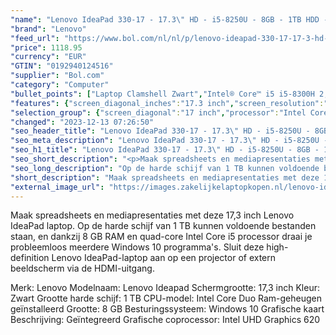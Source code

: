 ```yaml
---
"name": "Lenovo IdeaPad 330-17 - 17.3\" HD - i5-8250U - 8GB - 1TB HDD - Black"
"brand": "Lenovo"
"feed_url": "https://www.bol.com/nl/nl/p/lenovo-ideapad-330-17-17-3-hd-i5-8250u-8gb-1tb-hdd-black/9300000164553612"
"price": 1118.95
"currency": "EUR"
"GTIN": "0192940124516"
"supplier": "Bol.com"
"category": "Computer"
"bullet_points": ["Laptop Clamshell Zwart","Intel® Core™ i5 i5-8300H 2,3 GHz","43,9 cm (17.3\") Full HD 1920 x 1080 Pixels IPS LED backlight 16:9","8 GB DDR4-SDRAM 2400 MHz 1 x 4 GB","1,13 TB HDD+SSD","NVIDIA® GeForce® GTX 1050 2 GB Intel® UHD Graphics 630","Wi-Fi 5 (802.11ac) Ethernet LAN 10,100,1000 Mbit/s Bluetooth 4.1","Lithium-Ion (Li-Ion) 45 Wh 135 W","Windows 10 Home 64-bit"]
"features": {"screen_diagonal_inches":"17.3 inch","screen_resolution":"1920 x 1080 Pixels","processor_family":"Intel® Core™ i5","memory_size":"8 GB","memory_type":"DDR4-SDRAM","total_storage_space":"1 TB","graphics_card":"NVIDIA® GeForce® GTX 1050","graphics_memory_size":"2 GB","operating_system":"Windows 10 Home","battery_capacity":"45 Wh","width":"418 mm","depth":"292,6 mm","height":"24,9 mm","weight":"2,8 kg"}
"selection_group": {"screen_diagonal":"17 inch","processor":"Intel Core i5","changed_price_past_3_days":false,"product_family":"IdeaPad"}
"changed": "2023-12-13 07:26:50"
"seo_header_title": "Lenovo IdeaPad 330-17 - 17.3\" HD - i5-8250U - 8GB - 1TB HDD - Black"
"seo_meta_description": "Lenovo IdeaPad 330-17 - 17.3\" HD - i5-8250U - 8GB - 1TB HDD - Black"
"seo_h1_title": "Lenovo IdeaPad 330-17 - 17.3\" HD - i5-8250U - 8GB - 1TB HDD - Black"
"seo_short_description": "<p>Maak spreadsheets en mediapresentaties met deze 17,3 inch Lenovo IdeaPad laptop."
"seo_long_description": "Op de harde schijf van 1 TB kunnen voldoende bestanden staan, en dankzij 8 GB RAM en quad-core Intel Core i5 processor draai je probleemloos meerdere Windows 10 programma's. Sluit deze high-definition Lenovo IdeaPad-laptop aan op een projector of extern beeldscherm via de HDMI-uitgang. </p> <p> </p> Merk: Lenovo Modelnaam: Lenovo Ideapad Schermgrootte: 17,3 inch Kleur: Zwart Grootte harde schijf: 1 TB CPU-model: Intel Core Duo Ram-geheugen geïnstalleerd Grootte: 8 GB Besturingssysteem: Windows 10 Grafische kaart Beschrijving: Geïntegreerd Grafische coprocessor: Intel UHD Graphics 620"
"short_description": "Maak spreadsheets en mediapresentaties met deze 17,3 inch Lenovo IdeaPad laptop. Op de harde schijf van 1 TB kunnen voldoende bestanden staan, en dankzij 8 GB RAM en quad-core Intel Core i5 processor draai je probleemloos meerdere Windows 10 programma's. Sluit deze high-definition Lenovo IdeaPad-laptop aan op een projector of extern beeldscherm via de HDMI-uitgang. Merk: Lenovo Modelnaam: Lenovo Ideapad Schermgrootte: 17,3 inch Kleur: Zwart Grootte harde schijf: 1 TB CPU-model: Intel Core Duo Ram-geheugen geïnstalleerd Grootte: 8 GB Besturingssysteem: Windows 10 Grafische kaart Beschrijving: Geïntegreerd Grafische coprocessor: Intel UHD Graphics 620"
"external_image_url": "https://images.zakelijkelaptopkopen.nl/lenovo-ideapad-330-17-17-3-hd-i5-8250u-8gb-1tb-hdd-black.webp"
---
```


<p>Maak spreadsheets en mediapresentaties met deze 17,3 inch Lenovo IdeaPad laptop. Op de harde schijf van 1 TB kunnen voldoende bestanden staan, en dankzij 8 GB RAM en quad-core Intel Core i5 processor draai je probleemloos meerdere Windows 10 programma's. Sluit deze high-definition Lenovo IdeaPad-laptop aan op een projector of extern beeldscherm via de HDMI-uitgang.</p> <p> </p> Merk: Lenovo Modelnaam: Lenovo Ideapad Schermgrootte: 17,3 inch Kleur: Zwart Grootte harde schijf: 1 TB CPU-model: Intel Core Duo Ram-geheugen geïnstalleerd Grootte: 8 GB Besturingssysteem: Windows 10 Grafische kaart Beschrijving: Geïntegreerd Grafische coprocessor: Intel UHD Graphics 620